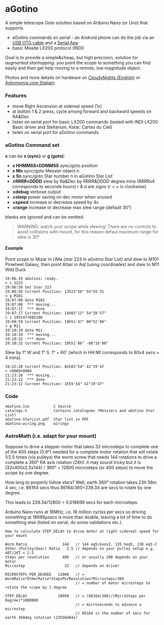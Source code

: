# aGotino
A simple telescope Goto solution based on Arduino Nano (or Uno) that supports

- aGotino commands on serial - an Android phone can do the job via an [USB OTG cable](https://www.amazon.com/s?k=usb+otg+cable) and a [Serial App](https://play.google.com/store/apps/details?id=de.kai_morich.serial_usb_terminal&hl=it)
- basic Meade LX200 protocol (INDI)

Goal is to provide a simple&cheap, but high precision, solution for *augmented starhopping*: you point the scope to something you can find easily and then get help moving to a remote, low magnitude object.

Photos and more details on hardware on [CloudyNights (English)](https://www.cloudynights.com/topic/735800-agotino-a-simple-arduino-nano-goto/) or [Astronomia.com (Italian)](https://www.astronomia.com/forum/showthread.php?34605-aGotino-un-goto-con-Arduino).

### Features

- move Right Ascension at sidereal speed (1x) 
- at button 1 & 2 press, cycle among forward and backward speeds on RA&Dec
- listen on serial port for basic LX200 commands (tested with INDI LX200 Basic driver and Stellarium, Kstar, Cartes du Ciel)
- listen on serial port for aGotino commands

### aGotino Command set
**x** can be **s (sync)** or **g (goto)**:    
  - **x HHMMSS±DDMMSS** sync/goto position
  - **x Mn**            sync/goto Messier object n
  - **x Sn**            sync/goto Star number n in aGotino Star List
  - **±RRRR±DDDD**     slew by Ra&Dec by RRRR&DDDD degree mins (RRRRx4 corresponds to seconds hours) r & d are signs  (r = + is clockwise)
  - **±debug**       verbose output
  - **±sleep**       power saving on dec motor when unused
  - **±speed**       increase or decrease speed by 4x
  - **±range**       increase or decrease max slew range (default 30°)

blanks are ignored and can be omitted.

> WARNING: watch your scope while slewing!
> There are no controls to avoid collisions with mount,
> for this reason defaul maximum range for slew is 30°

#### Example 

Point scope to Mizar in UMa (star 223 in aGotino Star List) and slew to M101 Pinwheel Galaxy, then point Altair in Aql (using coordinates) and slew to M11 Wild Duck

    19:06:34 aGotino: ready.
    > s S223
    19:06:58 Set Star 223      
    19:06:58 Current Position: 13h23'56" 54°55'31
    > g M101
    19:07:08 Goto M101
    19:07:08  *** moving...
    19:07:17  *** done
    19:07:17 Current Position: 14h03'12" 54°20'57"
    > s 195147+085206
    19:09:59 Current Position: 19h51'47" 08°52'06"
    > g M11
    19:10:19 Goto M11
    19:10:19  *** moving...
    19:10:32  *** done
    19:10:32 Current Position: 18h51'06" ‑06°16'00"

Slew by 1° W and 1° S.  1° = 60' (which in HH:MI corresponds to 60x4 secs = 4 mins).

    19:22:28 Current Position: 02h03'54" 42°19'47
    > +0060+0060
    21:23:10  *** moving...
    21:23:12  *** done
    21:23:12 Current Position: 1h59'54" 41°19'47"

### Code
    aGotino.ino           C Source
    catalogs.h            Contains catalogues (Messiers and aGotino Star List)
    aGotino-StarList.pdf  Star list in PDF
    aGotino-wiring.png    wirings 

### AstroMath (i.e. adapt for your mount)

Suppose to drive a stepper motor that takes 32 microsteps to complete one of the 400 steps (0.9°) needed for a complete motor rotation that will rotate 1/2.5 times (via pulleys) the worm screw that needs 144 rotations to drive a complete a 360° RA axis rotation (24h): it may sound tricky but it is (32x400x2.5x144) / 360° = 12800 microsteps (or 400 steps) to move the scope by one degree.

How long to properly follow stars? Well, earth 360° rotation takes 23h 56m 4 sec, i.e. 86164 secs thus 86164/360=239.34 are secs to rotate by one degree.

This leads to 239.34/12800 = 0.018699 secs for each microsteps.

Arduino Nano runs at 16MHz, i.e. 16 million cycles per secs so driving something at 18699µsecs is more than doable, leaving a lot of time to do something else (listed on serial, do some validations etc.).

    How to calculate STEP_DELAY to drive motor at right sidereal speed for your mount
    
    Worm Ratio                144   // 144 eq5/exos2, 135 heq5, 130 eq3-2
    Other (Pulley/Gear) Ratio   2.5 // depends on your pulley setup e.g. 40T/16T = 2.5
    Steps per revolution      400   // or usually 200 depends on your motor
    Microstep                  32   // depends on driver
     
    MICROSTEPS_PER_DEGREE   12800   // = WormRatio*OtherRatio*StepsPerRevolution*Microsteps/360
                                    // = number of motor microsteps to rotate the scope by 1 degree
     
    STEP_DELAY              18699   // = (86164/360)/(MicroSteps per Degree)*1000000
                                    // = microseconds to advance a microstep
                                    // 86164 is the number of secs for earth 360deg rotation (23h56m04s)
